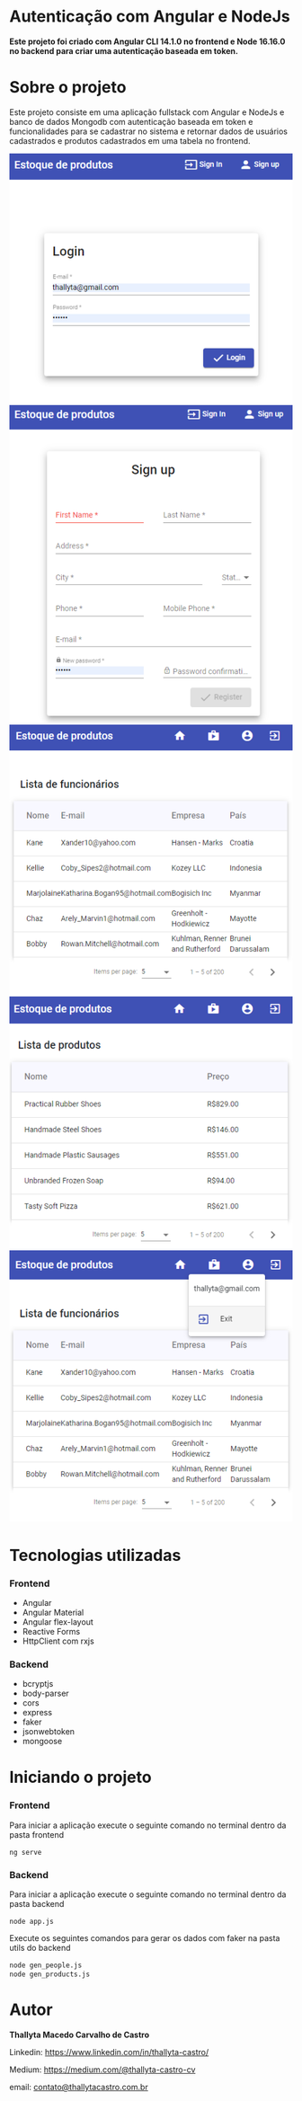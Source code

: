 # Autenticação com Angular e NodeJs

<b> Este projeto foi criado com Angular CLI 14.1.0 no frontend e Node 16.16.0 no backend para criar uma autenticação baseada em token.</b>

# Sobre o projeto

Este projeto consiste em uma aplicação fullstack com Angular e NodeJs e banco de dados Mongodb com autenticação baseada em token e funcionalidades para se 
cadastrar no sistema e retornar dados de usuários cadastrados e produtos cadastrados em uma tabela no frontend.

![Login](login.png)
![Register](register.png)
![People](people.png)
![Products](products.png)
![Exit](exit.png)

# Tecnologias utilizadas

### Frontend

- Angular
- Angular Material
- Angular flex-layout
- Reactive Forms
- HttpClient com rxjs

### Backend

- bcryptjs
- body-parser
- cors
- express
- faker
- jsonwebtoken
- mongoose

# Iniciando o projeto

### Frontend

Para iniciar a aplicação execute o seguinte comando no terminal dentro da pasta frontend

```shell script
ng serve
```
### Backend

Para iniciar a aplicação execute o seguinte comando no terminal dentro da pasta backend

```shell script
node app.js
```
Execute os seguintes comandos para gerar os dados com faker na pasta utils do backend

```shell script
node gen_people.js
node gen_products.js
```

# Autor
<b>Thallyta Macedo Carvalho de Castro</b>

Linkedin: https://www.linkedin.com/in/thallyta-castro/

Medium: https://medium.com/@thallyta-castro-cv

email: contato@thallytacastro.com.br
